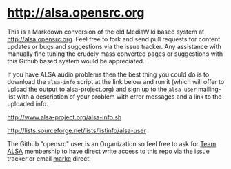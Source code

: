 # http://alsa.opensrc.org

This is a Markdown conversion of the old MediaWiki based system at http://alsa.opensrc.org.
Feel free to fork and send pull requests for content updates or bugs and suggestions via
the issue tracker. Any assistance with manually fine tuning the crudely mass converted
pages or suggestions with this Github based system would be appreciated.

If you have ALSA audio problems then the best thing you could do is to download the `alsa-info`
script at the link below and run it (which will offer to upload the output to alsa-project.org)
and sign up to the `alsa-user` mailing-list with a description of your problem with error
messages and a link to the uploaded info.

http://www.alsa-project.org/alsa-info.sh

http://lists.sourceforge.net/lists/listinfo/alsa-user

The Github "opensrc" user is an Organization so feel free to ask for [Team ALSA] membership
to have direct write access to this repo via the issue tracker or email [markc] direct.

[alsa.opensrc.org]: http://alsa.opensrc.org/
[Team ALSA]: https://github.com/organizations/opensrc/teams/471870
[markc]: mailto:markc@renta.net

